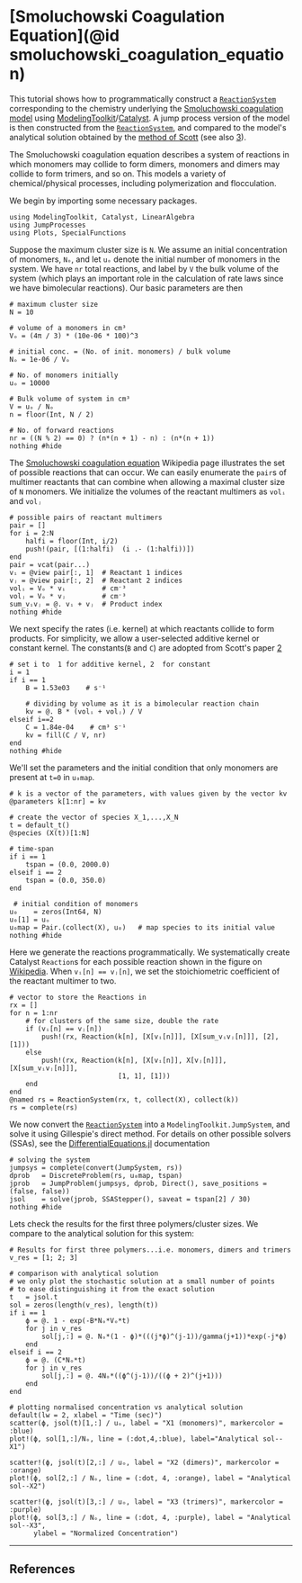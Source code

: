 # [Smoluchowski Coagulation Equation](@id smoluchowski_coagulation_equation)
This tutorial shows how to programmatically construct a [`ReactionSystem`](@ref) corresponding to the chemistry underlying the [Smoluchowski coagulation model](https://en.wikipedia.org/wiki/Smoluchowski_coagulation_equation) using [ModelingToolkit](http://docs.sciml.ai/ModelingToolkit/stable/)/[Catalyst](http://docs.sciml.ai/Catalyst/stable/). A jump process version of the model is then constructed from the [`ReactionSystem`](@ref), and compared to the model's analytical solution obtained by the [method of Scott](https://journals.ametsoc.org/view/journals/atsc/25/1/1520-0469_1968_025_0054_asocdc_2_0_co_2.xml) (see also [3](https://doi.org/10.1006/jcph.2002.7017)).

The Smoluchowski coagulation equation describes a system of reactions in which monomers may collide to form dimers, monomers and dimers may collide to form trimers, and so on. This models a variety of chemical/physical processes, including polymerization and flocculation.

We begin by importing some necessary packages.
```@example smcoag1
using ModelingToolkit, Catalyst, LinearAlgebra
using JumpProcesses
using Plots, SpecialFunctions
```
Suppose the maximum cluster size is `N`. We assume an initial concentration of monomers, `Nₒ`, and let `uₒ` denote the initial number of monomers in the system. We have `nr` total reactions, and label by `V` the bulk volume of the system (which plays an important role in the calculation of rate laws since we have bimolecular reactions). Our basic parameters are then
```@example smcoag1
# maximum cluster size
N = 10

# volume of a monomers in cm³
Vₒ = (4π / 3) * (10e-06 * 100)^3

# initial conc. = (No. of init. monomers) / bulk volume
Nₒ = 1e-06 / Vₒ

# No. of monomers initially
uₒ = 10000

# Bulk volume of system in cm³
V = uₒ / Nₒ
n = floor(Int, N / 2)

# No. of forward reactions
nr = ((N % 2) == 0) ? (n*(n + 1) - n) : (n*(n + 1))
nothing #hide
```
The [Smoluchowski coagulation equation](https://en.wikipedia.org/wiki/Smoluchowski_coagulation_equation) Wikipedia page illustrates the set of possible reactions that can occur. We can easily enumerate the `pair`s of multimer reactants that can combine when allowing a maximal cluster size of `N` monomers. We initialize the volumes of the reactant multimers as `volᵢ` and `volⱼ`

```@example smcoag1
# possible pairs of reactant multimers
pair = []
for i = 2:N
    halfi = floor(Int, i/2)
    push!(pair, [(1:halfi)  (i .- (1:halfi))])
end
pair = vcat(pair...)
vᵢ = @view pair[:, 1]  # Reactant 1 indices
vⱼ = @view pair[:, 2]  # Reactant 2 indices
volᵢ = Vₒ * vᵢ         # cm⁻³
volⱼ = Vₒ * vⱼ         # cm⁻³
sum_vᵢvⱼ = @. vᵢ + vⱼ  # Product index
nothing #hide
```
We next specify the rates (i.e. kernel) at which reactants collide to form products. For simplicity, we allow a user-selected additive kernel or constant kernel. The constants(`B` and `C`) are adopted from Scott's paper [2](https://journals.ametsoc.org/view/journals/atsc/25/1/1520-0469_1968_025_0054_asocdc_2_0_co_2.xml)
```@example smcoag1
# set i to  1 for additive kernel, 2  for constant
i = 1
if i == 1
    B = 1.53e03    # s⁻¹

    # dividing by volume as it is a bimolecular reaction chain
    kv = @. B * (volᵢ + volⱼ) / V
elseif i==2
    C = 1.84e-04    # cm³ s⁻¹
    kv = fill(C / V, nr)
end
nothing #hide
```
We'll set the parameters and the initial condition that only monomers are present at ``t=0`` in `u₀map`.
```@example smcoag1
# k is a vector of the parameters, with values given by the vector kv
@parameters k[1:nr] = kv

# create the vector of species X_1,...,X_N
t = default_t()
@species (X(t))[1:N]

# time-span
if i == 1
    tspan = (0.0, 2000.0)
elseif i == 2
    tspan = (0.0, 350.0)
end

 # initial condition of monomers
u₀    = zeros(Int64, N)
u₀[1] = uₒ
u₀map = Pair.(collect(X), u₀)   # map species to its initial value
nothing #hide
```
Here we generate the reactions programmatically. We systematically create Catalyst `Reaction`s for each possible reaction shown in the figure on [Wikipedia](https://en.wikipedia.org/wiki/Smoluchowski_coagulation_equation). When `vᵢ[n] == vⱼ[n]`, we set the stoichiometric coefficient of the reactant multimer to two.
```@example smcoag1
# vector to store the Reactions in
rx = []
for n = 1:nr
    # for clusters of the same size, double the rate
    if (vᵢ[n] == vⱼ[n])
        push!(rx, Reaction(k[n], [X[vᵢ[n]]], [X[sum_vᵢvⱼ[n]]], [2], [1]))
    else
        push!(rx, Reaction(k[n], [X[vᵢ[n]], X[vⱼ[n]]], [X[sum_vᵢvⱼ[n]]],
                           [1, 1], [1]))
    end
end
@named rs = ReactionSystem(rx, t, collect(X), collect(k))
rs = complete(rs)
```
We now convert the [`ReactionSystem`](@ref) into a `ModelingToolkit.JumpSystem`, and solve it using Gillespie's direct method. For details on other possible solvers (SSAs), see the [DifferentialEquations.jl](https://docs.sciml.ai/DiffEqDocs/stable/types/jump_types/) documentation
```@example smcoag1
# solving the system
jumpsys = complete(convert(JumpSystem, rs))
dprob   = DiscreteProblem(rs, u₀map, tspan)
jprob   = JumpProblem(jumpsys, dprob, Direct(), save_positions = (false, false))
jsol    = solve(jprob, SSAStepper(), saveat = tspan[2] / 30)
nothing #hide
```
Lets check the results for the first three polymers/cluster sizes. We compare to the analytical solution for this system:
```@example smcoag1
# Results for first three polymers...i.e. monomers, dimers and trimers
v_res = [1; 2; 3]

# comparison with analytical solution
# we only plot the stochastic solution at a small number of points
# to ease distinguishing it from the exact solution
t   = jsol.t
sol = zeros(length(v_res), length(t))
if i == 1
    ϕ = @. 1 - exp(-B*Nₒ*Vₒ*t)
    for j in v_res
        sol[j,:] = @. Nₒ*(1 - ϕ)*(((j*ϕ)^(j-1))/gamma(j+1))*exp(-j*ϕ)
    end
elseif i == 2
    ϕ = @. (C*Nₒ*t)
    for j in v_res
        sol[j,:] = @. 4Nₒ*((ϕ^(j-1))/((ϕ + 2)^(j+1)))
    end
end

# plotting normalised concentration vs analytical solution
default(lw = 2, xlabel = "Time (sec)")
scatter(ϕ, jsol(t)[1,:] / uₒ, label = "X1 (monomers)", markercolor = :blue)
plot!(ϕ, sol[1,:]/Nₒ, line = (:dot,4,:blue), label="Analytical sol--X1")

scatter!(ϕ, jsol(t)[2,:] / uₒ, label = "X2 (dimers)", markercolor = :orange)
plot!(ϕ, sol[2,:] / Nₒ, line = (:dot, 4, :orange), label = "Analytical sol--X2")

scatter!(ϕ, jsol(t)[3,:] / uₒ, label = "X3 (trimers)", markercolor = :purple)
plot!(ϕ, sol[3,:] / Nₒ, line = (:dot, 4, :purple), label = "Analytical sol--X3",
      ylabel = "Normalized Concentration")
```

---
## References
[^1]: [https://en.wikipedia.org/wiki/Smoluchowski\_coagulation\_equation](https://en.wikipedia.org/wiki/Smoluchowski_coagulation_equation)
[^2]: Scott, W. T. (1968). Analytic Studies of Cloud Droplet Coalescence I, Journal of Atmospheric Sciences, 25(1), 54-65. Retrieved Feb 18, 2021, from https://journals.ametsoc.org/view/journals/atsc/25/1/1520-0469\_1968\_025\_0054\_asocdc\_2\_0\_co\_2.xml
[^3]: Ian J. Laurenzi, John D. Bartels, Scott L. Diamond, A General Algorithm for Exact Simulation of Multicomponent Aggregation Processes, Journal of Computational Physics, Volume 177, Issue 2, 2002, Pages 418-449, ISSN 0021-9991, https://doi.org/10.1006/jcph.2002.7017.
